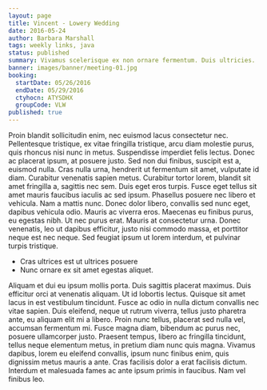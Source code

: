 ```yaml
---
layout: page
title: Vincent - Lowery Wedding
date: 2016-05-24
author: Barbara Marshall
tags: weekly links, java
status: published
summary: Vivamus scelerisque ex non ornare fermentum. Duis ultricies.
banner: images/banner/meeting-01.jpg
booking:
  startDate: 05/26/2016
  endDate: 05/29/2016
  ctyhocn: ATYSDHX
  groupCode: VLW
published: true
---
```

Proin blandit sollicitudin enim, nec euismod lacus consectetur nec. Pellentesque tristique, ex vitae fringilla tristique, arcu diam molestie purus, quis rhoncus nisi nunc in metus. Suspendisse imperdiet felis lectus. Donec ac placerat ipsum, at posuere justo. Sed non dui finibus, suscipit est a, euismod nulla. Cras nulla urna, hendrerit ut fermentum sit amet, vulputate id diam. Curabitur venenatis sapien metus. Curabitur tortor lorem, blandit sit amet fringilla a, sagittis nec sem.
Duis eget eros turpis. Fusce eget tellus sit amet mauris faucibus iaculis ac sed ipsum. Phasellus posuere nec libero et vehicula. Nam a mattis nunc. Donec dolor libero, convallis sed nunc eget, dapibus vehicula odio. Mauris ac viverra eros. Maecenas eu finibus purus, eu egestas nibh. Ut nec purus erat. Mauris at consectetur urna. Donec venenatis, leo ut dapibus efficitur, justo nisi commodo massa, et porttitor neque est nec neque. Sed feugiat ipsum ut lorem interdum, et pulvinar turpis tristique.

* Cras ultrices est ut ultrices posuere
* Nunc ornare ex sit amet egestas aliquet.

Aliquam et dui eu ipsum mollis porta. Duis sagittis placerat maximus. Duis efficitur orci at venenatis aliquam. Ut id lobortis lectus. Quisque sit amet lacus in est vestibulum tincidunt. Fusce ac odio in nulla dictum convallis nec vitae sapien. Duis eleifend, neque ut rutrum viverra, tellus justo pharetra ante, eu aliquam elit mi a libero.
Proin nunc tellus, placerat sed nulla vel, accumsan fermentum mi. Fusce magna diam, bibendum ac purus nec, posuere ullamcorper justo. Praesent tempus, libero ac fringilla tincidunt, tellus neque elementum metus, in pretium diam nunc quis magna. Vivamus dapibus, lorem eu eleifend convallis, ipsum nunc finibus enim, quis dignissim metus mauris a ante. Cras facilisis dolor a erat facilisis dictum. Interdum et malesuada fames ac ante ipsum primis in faucibus. Nam vel finibus leo.
